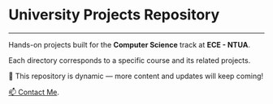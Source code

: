 # University Projects Repository
-----------------------------------------------------------------------------------------------------------------------------------------------------------------------
Hands-on projects built for the **Computer Science** track at **ECE - NTUA**.

Each directory corresponds to a specific course and its related projects.

🚀 This repository is dynamic — more content and updates will keep coming!

[📫 Contact Me](mailto:vafentoulidis@outlook.com).

